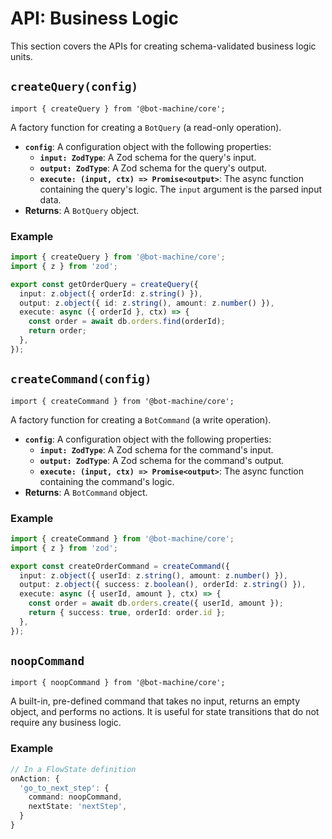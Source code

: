 # API: Business Logic

This section covers the APIs for creating schema-validated business logic units.

## `createQuery(config)`

`import { createQuery } from '@bot-machine/core';`

A factory function for creating a `BotQuery` (a read-only operation).

-   **`config`**: A configuration object with the following properties:
    -   **`input: ZodType`**: A Zod schema for the query's input.
    -   **`output: ZodType`**: A Zod schema for the query's output.
    -   **`execute: (input, ctx) => Promise<output>`**: The async function containing the query's logic. The `input` argument is the parsed input data.
-   **Returns**: A `BotQuery` object.

### Example

```typescript
import { createQuery } from '@bot-machine/core';
import { z } from 'zod';

export const getOrderQuery = createQuery({
  input: z.object({ orderId: z.string() }),
  output: z.object({ id: z.string(), amount: z.number() }),
  execute: async ({ orderId }, ctx) => {
    const order = await db.orders.find(orderId);
    return order;
  },
});
```

## `createCommand(config)`

`import { createCommand } from '@bot-machine/core';`

A factory function for creating a `BotCommand` (a write operation).

-   **`config`**: A configuration object with the following properties:
    -   **`input: ZodType`**: A Zod schema for the command's input.
    -   **`output: ZodType`**: A Zod schema for the command's output.
    -   **`execute: (input, ctx) => Promise<output>`**: The async function containing the command's logic.
-   **Returns**: A `BotCommand` object.

### Example

```typescript
import { createCommand } from '@bot-machine/core';
import { z } from 'zod';

export const createOrderCommand = createCommand({
  input: z.object({ userId: z.string(), amount: z.number() }),
  output: z.object({ success: z.boolean(), orderId: z.string() }),
  execute: async ({ userId, amount }, ctx) => {
    const order = await db.orders.create({ userId, amount });
    return { success: true, orderId: order.id };
  },
});
```

## `noopCommand`

`import { noopCommand } from '@bot-machine/core';`

A built-in, pre-defined command that takes no input, returns an empty object, and performs no actions. It is useful for state transitions that do not require any business logic.

### Example

```typescript
// In a FlowState definition
onAction: {
  'go_to_next_step': {
    command: noopCommand,
    nextState: 'nextStep',
  }
}
```

